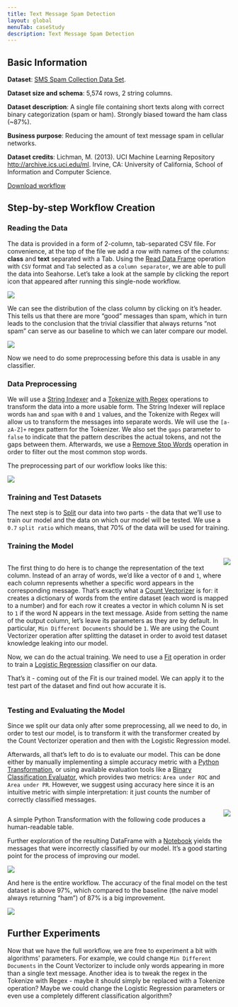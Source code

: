 ```yaml
---
title: Text Message Spam Detection
layout: global
menuTab: caseStudy
description: Text Message Spam Detection
---
```


## Basic Information

**Dataset**: <a target="_blank" href="http://archive.ics.uci.edu/ml/datasets/SMS+Spam+Collection">SMS Spam Collection Data Set</a>.

**Dataset size and schema**: 5,574 rows, 2 string columns.

**Dataset description**: A single file containing short texts along with correct binary
categorization (spam or ham). Strongly biased toward the ham class (~87%).

**Business purpose**: Reducing the amount of text message spam in cellular networks.

**Dataset credits**: Lichman, M. (2013). UCI Machine Learning Repository
<http://archive.ics.uci.edu/ml>. Irvine, CA: University of California, School of Information and
Computer Science.

<a target="_blank" href="workflows/05_text_message_spam_detection.json" download>Download workflow</a>

## Step-by-step Workflow Creation

### Reading the Data

The data is provided in a form of 2-column, tab-separated CSV file. For convenience, at the top of
the file we add a row with names of the columns: **class** and **text** separated with a Tab. Using
the [Read Data Frame](../operations/read_dataframe.html) operation with `CSV` format and
`Tab` selected as a `column separator`, we are able to pull the data into Seahorse. Let’s take a
look at the sample by clicking the report icon that appeared after running this single-node workflow.

<img class="centered-image img-responsive spacer" src="../img/usecases/text_message_spam_detection/image_0.png" >

We can see the distribution of the class column by clicking on it’s header. This tells us that there
are more “good” messages than spam, which in turn leads to the conclusion that the trivial
classifier that always returns “not spam” can serve as our baseline to which we can later compare
our model.

<img class="centered-image img-responsive spacer" src="../img/usecases/text_message_spam_detection/image_1.png" >

Now we need to do some preprocessing before this data is usable in any classifier.

### Data Preprocessing

We will use a [String Indexer](../operations/string_indexer.html) and
a [Tokenize with Regex](../operations/tokenize_with_regex.html) operations to transform
the data into a more usable form. The String Indexer will replace words `ham` and `spam` with `0`
and `1` values, and the Tokenize with Regex will allow us to transform the messages into  separate
words. We will use the `[a-zA-Z]+` regex pattern for the Tokenizer. We also set the `gaps` parameter
to `false` to indicate that the pattern describes the actual tokens, and not the gaps between them.
Afterwards, we use a [Remove Stop Words](../operations/remove_stop_words.html) operation
in order to filter out the most common stop words.

The preprocessing part of our workflow looks like this:

<img class="centered-image img-responsive spacer" src="../img/usecases/text_message_spam_detection/image_2.png" >

### Training and Test Datasets

The next step is to [Split](../operations/split.html) our data into two parts - the data
that we’ll use to train our model and the data on which our model will be tested. We use a `0.7`
`split ratio` which means, that 70% of the data will be used for training.

### Training the Model
<div style="overflow: auto">
<img style="float:right; margin-left:20px" class="centered-image img-responsive spacer" src="../img/usecases/text_message_spam_detection/image_3.png" >

<p>
The first thing to do here is to change the representation of the text column. Instead of an array
of words, we’d like a vector of <code>0</code> and <code>1</code>, where each column represents
whether a specific word appears in the corresponding message. That’s exactly what a
<a href="../operations/count_vectorizer.html">Count Vectorizer</a> is for: it creates a
dictionary of words from the entire dataset (each word is mapped to a number) and for each row it
creates a vector in which column N is set to <code>1</code> if the word N appears in the text
message. Aside from setting the name of the output column, let’s leave its parameters as they are by
default. In particular, <code>Min Different Documents</code> should be <code>1</code>. We are using
the Count Vectorizer operation after splitting the dataset in order to avoid test dataset knowledge
leaking into our model.
</p>
<p>
Now, we can do the actual training. We need to use a
<a href="../operations/fit.html">Fit</a> operation in order to train a
<a href="../operations/logistic_regression.html">Logistic Regression</a> classifier on our
data.
</p>
<p>
That’s it - coming out of the Fit is our trained model. We can apply it to the test part of the
dataset and find out how accurate it is.
</p>
</div>

### Testing and Evaluating the Model

Since we split our data only after some preprocessing, all we need to do, in order to test our
model, is to transform it with the transformer created by the Count Vectorizer operation and then
with the Logistic Regression model.

Afterwards, all that’s left to do is to evaluate our model.
This can be done either by manually implementing a simple accuracy metric with a
[Python Transformation](../operations/python_transformation.html),
or using available evaluation tools like a
[Binary Classification Evaluator](../operations/binary_classification_evaluator.html),
which provides two metrics: `Area under ROC` and `Area under PR`. However, we suggest using accuracy
here since it is an intuitive metric with simple interpretation: it just counts the number of
correctly classified messages.

<div style="overflow: auto">
<img style="float:right; margin-left:20px" class="centered-image img-responsive" src="../img/usecases/text_message_spam_detection/image_4.png" >
<p>
A simple Python Transformation with the following code produces a human-readable table.
</p>
<p>
Further exploration of the resulting DataFrame with a
<a href="../operations/notebook.html">Notebook</a> yields the messages that were
incorrectly classified by our model. It’s a good starting point for the process of improving our
model.
</p>
</div>

<img class="centered-image img-responsive spacer" src="../img/usecases/text_message_spam_detection/image_5.png" >

And here is the entire workflow. The accuracy of the final model on the test dataset is above 97%,
which compared to the baseline (the naive model always returning “ham”) of 87% is a big improvement.

<img class="centered-image img-responsive spacer" src="../img/usecases/text_message_spam_detection/image_6.png" >

## Further Experiments

Now that we have the full workflow, we are free to experiment a bit with algorithms' parameters.
For example, we could change `Min Different Documents` in the Count Vectorizer to include only words
appearing in more than a single text message. Another idea is to tweak the regex in the Tokenize
with Regex - maybe it should simply be replaced with a Tokenize operation? Maybe we could change
the Logistic Regression parameters or even use a completely different classification algorithm?
